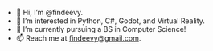 - 👋 Hi, I’m @findeevy.
- 👀 I’m interested in Python, C#, Godot, and Virtual Reality.
- 🌱 I’m currently pursuing a BS in Computer Science! 
- 📫 Reach me at findeevy@gmail.com.
